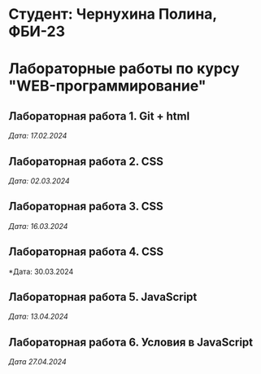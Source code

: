 # Студент: Чернухина Полина, ФБИ-23

# Лабораторные работы по курсу "WEB-программирование"

## Лабораторная работа 1. Git + html

*Дата: 17.02.2024*

## Лабораторная работа 2. CSS

*Дата: 02.03.2024*

## Лабораторная работа 3. CSS

*Дата: 16.03.2024*

## Лабораторная работа 4. CSS

*Дата: 30.03.2024

## Лабораторная работа 5. JavaScript 

*Дата: 13.04.2024*

## Лабораторная работа 6. Условия в JavaScript

*Дата 27.04.2024*
